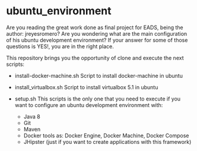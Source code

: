 # ubuntu_environment

Are you reading the great work done as final project for EADS, being the author: jreyesromero?
Are you wondering what are the main configuration of his ubuntu development environment?
If your answer for some of those questions is YES!, you are in the right place.

This repository brings you the opportunity of clone and execute the next scripts:

- install-docker-machine.sh	Script to install docker-machine in ubuntu

- install_virtualbox.sh	Script to install virtualbox 5.1 in ubuntu

- setup.sh	This scripts is the only one that you need to execute if you want to configure an ubuntu development environment with:
  - Java 8
  - Git
  - Maven
  - Docker tools as: Docker Engine, Docker Machine, Docker Compose
  - JHipster (just if you want to create applications with this framework)

